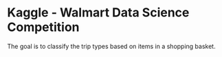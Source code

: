 # Kaggle - Walmart Data Science Competition

The goal is to classify the trip types based on items in a shopping basket.
